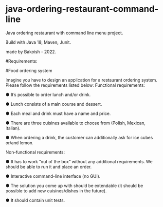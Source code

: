 # java-ordering-restaurant-command-line
Java ordering restaurant with command line menu project.

Build with Java 18, Maven, Junit.

made by Bakoish - 2022.

#Requirements:

#Food ordering system

Imagine you have to design an application for a restaurant ordering system. Please follow the
requirements listed below:
Functional requirements:

● It’s possible to order lunch and/or drink.

● Lunch consists of a main course and dessert.

● Each meal and drink must have a name and price.

● There are three cuisines available to choose from (Polish, Mexican, Italian).

● When ordering a drink, the customer can additionally ask for ice cubes or/and lemon.

Non-functional requirements:

● It has to work “out of the box” without any additional requirements. We should be able to run it and place an order.

● Interactive command-line interface (no GUI).

● The solution you come up with should be extendable (it should be possible to add new cuisines/dishes in the future).

● It should contain unit tests.

